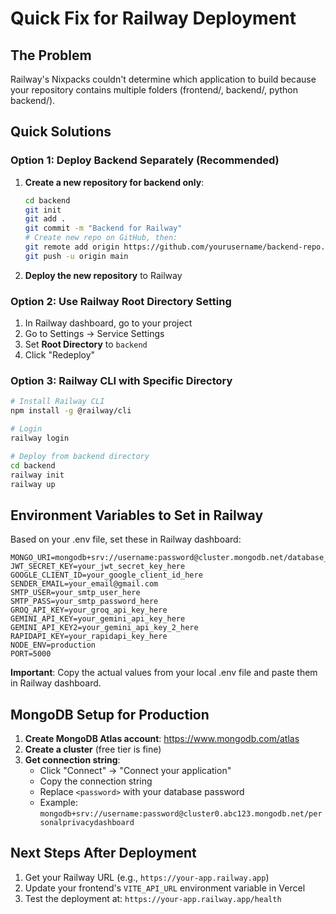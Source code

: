 # Quick Fix for Railway Deployment

## The Problem
Railway's Nixpacks couldn't determine which application to build because your repository contains multiple folders (frontend/, backend/, python backend/).

## Quick Solutions

### Option 1: Deploy Backend Separately (Recommended)

1. **Create a new repository for backend only**:
   ```bash
   cd backend
   git init
   git add .
   git commit -m "Backend for Railway"
   # Create new repo on GitHub, then:
   git remote add origin https://github.com/yourusername/backend-repo.git
   git push -u origin main
   ```

2. **Deploy the new repository** to Railway

### Option 2: Use Railway Root Directory Setting

1. In Railway dashboard, go to your project
2. Go to Settings → Service Settings
3. Set **Root Directory** to `backend`
4. Click "Redeploy"

### Option 3: Railway CLI with Specific Directory

```bash
# Install Railway CLI
npm install -g @railway/cli

# Login
railway login

# Deploy from backend directory
cd backend
railway init
railway up
```

## Environment Variables to Set in Railway

Based on your .env file, set these in Railway dashboard:

```
MONGO_URI=mongodb+srv://username:password@cluster.mongodb.net/database_name
JWT_SECRET_KEY=your_jwt_secret_key_here
GOOGLE_CLIENT_ID=your_google_client_id_here
SENDER_EMAIL=your_email@gmail.com
SMTP_USER=your_smtp_user_here
SMTP_PASS=your_smtp_password_here
GROQ_API_KEY=your_groq_api_key_here
GEMINI_API_KEY=your_gemini_api_key_here
GEMINI_API_KEY2=your_gemini_api_key_2_here
RAPIDAPI_KEY=your_rapidapi_key_here
NODE_ENV=production
PORT=5000
```

**Important**: Copy the actual values from your local .env file and paste them in Railway dashboard.

## MongoDB Setup for Production

1. **Create MongoDB Atlas account**: https://www.mongodb.com/atlas
2. **Create a cluster** (free tier is fine)
3. **Get connection string**:
   - Click "Connect" → "Connect your application"
   - Copy the connection string
   - Replace `<password>` with your database password
   - Example: `mongodb+srv://username:password@cluster0.abc123.mongodb.net/personalprivacydashboard`

## Next Steps After Deployment

1. Get your Railway URL (e.g., `https://your-app.railway.app`)
2. Update your frontend's `VITE_API_URL` environment variable in Vercel
3. Test the deployment at: `https://your-app.railway.app/health`
